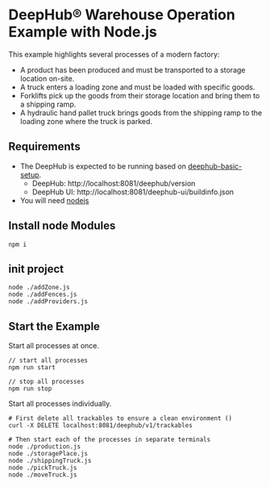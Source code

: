 # DeepHub® Warehouse Operation Example with Node.js

This example highlights several processes of a modern factory:

- A product has been produced and must be transported to a storage location on-site.
- A truck enters a loading zone and must be loaded with specific goods.
- Forklifts pick up the goods from their storage location and bring them to a shipping ramp.
- A hydraulic hand pallet truck brings goods from the shipping ramp to the loading zone where the truck is parked.

## Requirements

- The DeepHub is expected to be running based on [deephub-basic-setup](https://github.com/flowcate/deephub-basic-setup).
  - DeepHub: http://localhost:8081/deephub/version
  - DeepHub UI: http://localhost:8081/deephub-ui/buildinfo.json
- You will need [nodejs](https://nodejs.org/)

## Install node Modules

```
npm i
```

## init project

```
node ./addZone.js
node ./addFences.js
node ./addProviders.js
```

## Start the Example

Start all processes at once.

```
// start all processes
npm run start

// stop all processes
npm run stop
```

Start all processes individually.

```
# First delete all trackables to ensure a clean environment ()
curl -X DELETE localhost:8081/deephub/v1/trackables

# Then start each of the processes in separate terminals
node ./production.js
node ./storagePlace.js
node ./shippingTruck.js
node ./pickTruck.js
node ./moveTruck.js
```
